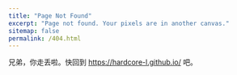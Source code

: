 ```yaml
---
title: "Page Not Found"
excerpt: "Page not found. Your pixels are in another canvas."
sitemap: false
permalink: /404.html
---
```


兄弟，你走丢啦。快回到 https://hardcore-l.github.io/ 吧。

<script type="text/javascript">
  var GOOG_FIXURL_LANG = 'en';
  var GOOG_FIXURL_SITE = '{{ site.url }}'
</script>
<script type="text/javascript"
  src="//linkhelp.clients.google.com/tbproxy/lh/wm/fixurl.js">
</script>
